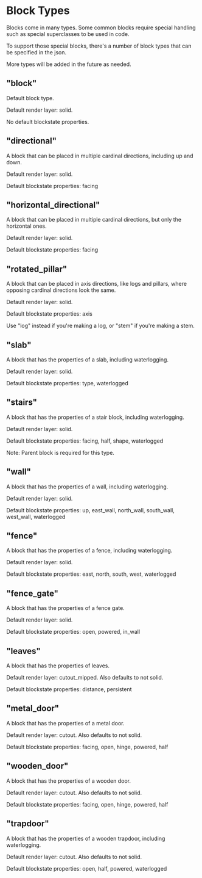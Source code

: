 # Block Types

Blocks come in many types. Some common blocks require special handling such as special superclasses to be used in code.

To support those special blocks, there's a number of block types that can be specified in the json.

More types will be added in the future as needed.

## "block"

Default block type.

Default render layer: solid.

No default blockstate properties.

## "directional"

A block that can be placed in multiple cardinal directions, including up and down.

Default render layer: solid.

Default blockstate properties: facing

## "horizontal_directional"

A block that can be placed in multiple cardinal directions, but only the horizontal ones.

Default render layer: solid.

Default blockstate properties: facing

## "rotated_pillar"

A block that can be placed in axis directions, like logs and pillars, where opposing cardinal directions look the same.

Default render layer: solid.

Default blockstate properties: axis

Use "log" instead if you're making a log, or "stem" if you're making a stem.

## "slab"

A block that has the properties of a slab, including waterlogging.

Default render layer: solid.

Default blockstate properties: type, waterlogged

## "stairs"

A block that has the properties of a stair block, including waterlogging.

Default render layer: solid.

Default blockstate properties: facing, half, shape, waterlogged

Note: Parent block is required for this type.

## "wall"

A block that has the properties of a wall, including waterlogging.

Default render layer: solid.

Default blockstate properties: up, east_wall, north_wall, south_wall, west_wall, waterlogged

## "fence"

A block that has the properties of a fence, including waterlogging.

Default render layer: solid.

Default blockstate properties: east, north, south, west, waterlogged

## "fence_gate"

A block that has the properties of a fence gate.

Default render layer: solid.

Default blockstate properties: open, powered, in_wall

## "leaves"

A block that has the properties of leaves.

Default render layer: cutout_mipped. Also defaults to not solid.

Default blockstate properties: distance, persistent

## "metal_door"

A block that has the properties of a metal door.

Default render layer: cutout. Also defaults to not solid.

Default blockstate properties: facing, open, hinge, powered, half

## "wooden_door"

A block that has the properties of a wooden door.

Default render layer: cutout. Also defaults to not solid.

Default blockstate properties: facing, open, hinge, powered, half

## "trapdoor"

A block that has the properties of a wooden trapdoor, including waterlogging.

Default render layer: cutout. Also defaults to not solid.

Default blockstate properties: open, half, powered, waterlogged